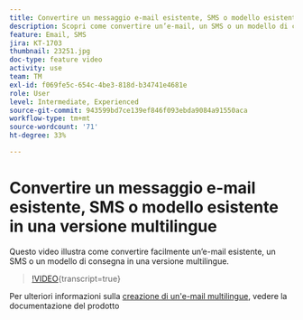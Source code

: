 ```yaml
---
title: Convertire un messaggio e-mail esistente, SMS o modello esistente in una versione multilingue
description: Scopri come convertire un’e-mail, un SMS o un modello di consegna esistente in una versione multilingue.
feature: Email, SMS
jira: KT-1703
thumbnail: 23251.jpg
doc-type: feature video
activity: use
team: TM
exl-id: f069fe5c-654c-4be3-818d-b34741e4681e
role: User
level: Intermediate, Experienced
source-git-commit: 943599bd7ce139ef846f093ebda9084a91550aca
workflow-type: tm+mt
source-wordcount: '71'
ht-degree: 33%

---
```


# Convertire un messaggio e-mail esistente, SMS o modello esistente in una versione multilingue

Questo video illustra come convertire facilmente un’e-mail esistente, un SMS o un modello di consegna in una versione multilingue.

>[!VIDEO](https://video.tv.adobe.com/v/23251?learn=on){transcript=true}

Per ulteriori informazioni sulla [creazione di un&#39;e-mail multilingue](https://experienceleague.adobe.com/docs/campaign-standard/using/communication-channels/email-messages/creating-a-multilingual-email.html?lang=en), vedere la documentazione del prodotto
